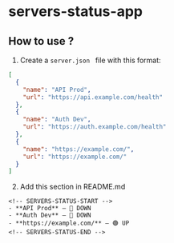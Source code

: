 # servers-status-app

## How to use ?
1. Create a `server.json ` file with this format:
```json
[
  {
    "name": "API Prod",
    "url": "https://api.example.com/health"
  },
  {
    "name": "Auth Dev",
    "url": "https://auth.example.com/health"
  },
  {
    "name": "https://example.com/",
    "url": "https://example.com/"
  }
]
```

2. Add this section in README.md
```
<!-- SERVERS-STATUS-START -->
- **API Prod** — 🔴 DOWN
- **Auth Dev** — 🔴 DOWN
- **https://example.com/** — 🟢 UP
<!-- SERVERS-STATUS-END -->
```
